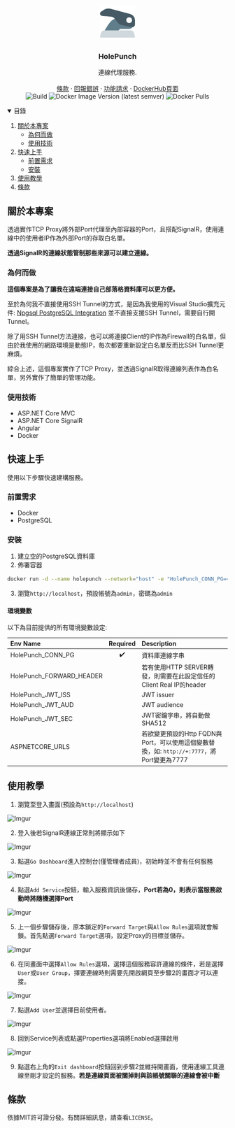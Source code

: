 <p align="center">
  <a href="https://github.com/XuPeiYao/HolePunch">
    <img src="docs/images/logo.png" alt="Logo" width="80" height="80">
  </a>

  <h3 align="center">HolePunch</h3>

  <p align="center">
    連線代理服務.
    <br />
    <br />    
    <a href="https://github.com/XuPeiYao/HolePunch/blob/master/LICENSE">條款</a>
    ·
    <a href="https://github.com/XuPeiYao/HolePunch/issues">回報錯誤</a>
    ·
    <a href="https://github.com/XuPeiYao/HolePunch/issues">功能請求</a>
    ·
    <a href="https://hub.docker.com/repository/docker/xupeiyao/holepunchweb">DockerHub頁面</a>
    <br/>
    <img alt="Build" src="https://github.com/XuPeiYao/HolePunch/actions/workflows/build.yml/badge.svg">
    <img alt="Docker Image Version (latest semver)" src="https://img.shields.io/docker/v/xupeiyao/holepunchweb">
    <img alt="Docker Pulls" src="https://img.shields.io/docker/pulls/xupeiyao/holepunchweb">    
  </p>  
</p>

<!-- TABLE OF CONTENTS -->
<details open="open">
  <summary>目錄</summary>
  <ol>
    <li>
      <a href="#關於本專案">關於本專案</a>
      <ul>
        <li><a href="#為何而做">為何而做</a></li>
        <li><a href="#使用技術">使用技術</a></li>
      </ul>
    </li>
    <li>
      <a href="#快速上手">快速上手</a>
      <ul>
        <li><a href="#前置需求">前置需求</a></li>
        <li><a href="#安裝">安裝</a></li>
      </ul>
    </li>
    <li><a href="#使用教學">使用教學</a></li>
    <li><a href="#條款">條款</a></li>
  </ol>
</details>

## 關於本專案

透過實作TCP Proxy將外部Port代理至內部容器的Port，且搭配SignalR，使用連線中的使用者IP作為外部Port的存取白名單。

**透過SignalR的連線狀態管制那些來源可以建立連線。**

### 為何而做

**這個專案是為了讓我在遠端連接自己部落格資料庫可以更方便。**

至於為何我不直接使用SSH Tunnel的方式，是因為我使用的Visual Studio擴充元件: [Npgsql PostgreSQL Integration](https://marketplace.visualstudio.com/items?itemName=RojanskyS.NpgsqlPostgreSQLIntegration) 並不直接支援SSH Tunnel，需要自行開Tunnel。

除了用SSH Tunnel方法連接，也可以將連接Client的IP作為Firewall的白名單，但由於我使用的網路環境是動態IP，每次都要重新設定白名單反而比SSH Tunnel更麻煩。

綜合上述，這個專案實作了TCP Proxy，並透過SignalR取得連線列表作為白名單，另外實作了簡單的管理功能。

### 使用技術

* ASP.NET Core MVC
* ASP.NET Core SignalR
* Angular
* Docker

## 快速上手

使用以下步驟快速建構服務。

### 前置需求

* Docker 
* PostgreSQL

### 安裝

1. 建立空的PostgreSQL資料庫
2. 佈署容器

```bash
docker run -d --name holepunch --network="host" -e "HolePunch_CONN_PG=<YOUR POSTGRESQL CONN STR>" xupeiyao/holepunchweb
```

3. 瀏覽`http://localhost`，預設帳號為`admin`，密碼為`admin`

#### 環境變數

以下為目前提供的所有環境變數設定:

|         Env Name         | Required |                             Description                             |
|:-------------------------|:--------:|:--------------------------------------------------------------------|
| HolePunch_CONN_PG        |     ✔️    | 資料庫連線字串                                                      |
| HolePunch_FORWARD_HEADER |          | 若有使用HTTP SERVER轉發，則需要在此設定信任的Client Real IP的header |
| HolePunch_JWT_ISS        |          | JWT issuer                                                          |
| HolePunch_JWT_AUD        |          | JWT audience                                                        |
| HolePunch_JWT_SEC        |          | JWT密鑰字串，將自動做SHA512                                         |
| ASPNETCORE_URLS          |          | 若欲變更預設的Http FQDN與Port，可以使用這個變數替換，如: `http://+:7777`，將Port變更為7777 |

## 使用教學

1. 瀏覽至登入畫面(預設為`http://localhost`)

![Imgur](https://imgur.com/NgEcWeo.png)

2. 登入後若SignalR連線正常則將顯示如下

![Imgur](https://imgur.com/0rvvebs.png)

3. 點選`Go Dashboard`進入控制台(僅管理者成員)，初始時並不會有任何服務

![Imgur](https://imgur.com/3nVOqCC.png)

4. 點選`Add Service`按鈕，輸入服務資訊後儲存，**Port若為0，則表示當服務啟動時將隨機選擇Port**

![Imgur](https://imgur.com/EID85YU.png)

5. 上一個步驟儲存後，原本鎖定的`Forward Target`與`Allow Rules`選項就會解鎖。首先點選`Forward Target`選項，設定Proxy的目標並儲存。

![Imgur](https://imgur.com/aNioous.png)

6. 在同畫面中選擇`Allow Rules`選項，選擇這個服務容許連線的條件，若是選擇`User`或`User Group`，擇要連線時則需要先開啟網頁至步驟2的畫面才可以連接。

![Imgur](https://imgur.com/MHbNh1y.png)

7. 點選`Add User`並選擇目前使用者。

![Imgur](https://imgur.com/0AE8G9a.png)

8. 回到Service列表或點選Properties選項將Enabled選擇啟用

![Imgur](https://imgur.com/oKQbLv5.png)

9. 點選右上角的`Exit dashboard`按鈕回到步驟2並維持開畫面，使用連線工具連線至剛才設定的服務。**若是連線頁面被關掉則與該帳號關聯的連線會被中斷**

## 條款

依據MIT許可證分發。有關詳細訊息，請查看`LICENSE`。